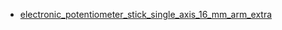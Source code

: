* [electronic_potentiometer_stick_single_axis_16_mm_arm_extra](electronic_potentiometer_stick_single_axis_16_mm_arm_extra)
